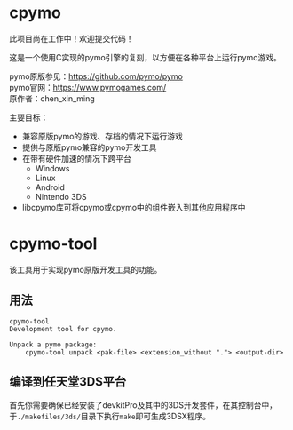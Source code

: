 # cpymo

此项目尚在工作中！欢迎提交代码！

这是一个使用C实现的pymo引擎的复刻，以方便在各种平台上运行pymo游戏。

pymo原版参见：https://github.com/pymo/pymo    
pymo官网：https://www.pymogames.com/    
原作者：chen_xin_ming    

主要目标：

* 兼容原版pymo的游戏、存档的情况下运行游戏
* 提供与原版pymo兼容的pymo开发工具
* 在带有硬件加速的情况下跨平台
    - Windows
    - Linux
    - Android
    - Nintendo 3DS
* libcpymo库可将cpymo或cpymo中的组件嵌入到其他应用程序中

# cpymo-tool

该工具用于实现pymo原版开发工具的功能。

## 用法

```
cpymo-tool
Development tool for cpymo.

Unpack a pymo package:
    cpymo-tool unpack <pak-file> <extension_without "."> <output-dir>
```

## 编译到任天堂3DS平台

首先你需要确保已经安装了devkitPro及其中的3DS开发套件，在其控制台中，于`./makefiles/3ds/`目录下执行`make`即可生成3DSX程序。
